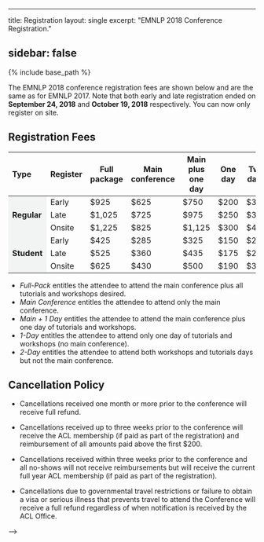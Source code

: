 <!-- 
NOTICE: 
Content below still from 2018. 
Once updated, comment in the permalink to make the page being created.
Comment in the page in navigation.xml to make it appear in the menu.
-->

---
title: Registration
layout: single
excerpt: "EMNLP 2018 Conference Registration."

<!-- COMMENTED OUT, SO THE PAGE IS NOT CREATED --
permalink: /registration/
-->

sidebar: false
---
{% include base_path %}

<!-- {% include toc icon="gears" %} -->

The EMNLP 2018 conference registration fees are shown below and are the same as for EMNLP 2017. Note that both early and late registration ended on **September 24, 2018** and **October 19, 2018** respectively. You can now only register on site.

## Registration Fees

<table>
  <thead>
  <tr>
    <th style="text-align: left;">Type</th>
    <th style="text-align: left">Register</th>
    <th>Full package</th>
    <th>Main conference</th>
    <th>Main plus one day</th>
    <th>One day</th>
    <th>Two days</th>
  </tr>
</thead>
  <tr>
    <td rowspan="3" style="background-color: #F2F3F3; font-weight: bold;">Regular</td>
    <td>Early</td>
    <td class="amount">$925</td>
    <td class="amount">$625</td>
    <td class="amount">$750</td>
    <td class="amount">$200</td>
    <td class="amount">$300</td>
  </tr>
  <tr>
    <!-- <td>Regular</td> !-->
    <td>Late</td>
    <td class="amount">$1,025</td>
    <td class="amount">$725</td>
    <td class="amount">$975</td>
    <td class="amount">$250</td>
    <td class="amount">$375</td>
  </tr>
  <tr>
    <!-- <td>Regular</td> !-->
    <td>Onsite</td>
    <td class="amount">$1,225</td>
    <td class="amount">$825</td>
    <td class="amount">$1,125</td>
    <td class="amount">$300</td>
    <td class="amount">$450</td>
  </tr>
  <tr>
    <td rowspan="3" style="background-color: #F2F3F3; font-weight: bold;">Student</td>
    <td>Early</td>
    <td class="amount">$425</td>
    <td class="amount">$285</td>
    <td class="amount">$325</td>
    <td class="amount">$150</td>
    <td class="amount">$225</td>
  </tr>
  <tr>
    <!-- <td>Student</td> !-->
    <td>Late</td>
    <td class="amount">$525</td>
    <td class="amount">$360</td>
    <td class="amount">$435</td>
    <td class="amount">$175</td>
    <td class="amount">$280</td>
  </tr>
  <tr>
    <!-- <td>Student</td> !-->
    <td>Onsite</td>
    <td class="amount">$625</td>
    <td class="amount">$430</td>
    <td class="amount">$500</td>
    <td class="amount">$190</td>
    <td class="amount">$340</td>
  </tr>
</table>

- <em>Full-Pack</em> entitles the attendee to attend the main conference plus all tutorials and workshops desired. 
- <em>Main Conference</em> entitles the attendee to attend only the main conference. 
- <em>Main + 1 Day</em> entitles the attendee to attend the main conference plus one day of tutorials and workshops. 
- <em>1-Day</em> entitles the attendee to attend only one day of tutorials and workshops (no main conference). 
- <em>2-Day</em> entitles the attendee to attend both workshops and tutorials days but not the main conference.

## Cancellation Policy

- Cancellations received one month or more prior to the conference will receive full refund.

- Cancellations received up to three weeks prior to the conference will receive the ACL membership (if paid as part of the registration) and reimbursement of all amounts paid above the first $200.

- Cancellations received within three weeks prior to the conference and all no-shows will not receive reimbursements but will receive the current full year ACL membership (if paid as part of the registration).

- Cancellations due to governmental travel restrictions or failure to obtain a visa or serious illness that prevents travel to attend the Conference will receive a full refund regardless of when notification is received by the ACL Office.

-->
